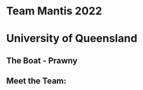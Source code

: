 # Team Mantis 2022
# University of Queensland


## The Boat - Prawny

## Meet the Team:

<!-- [home page](frontpage.md) -->
